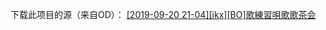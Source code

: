 下载此项目的源（来自OD）：
[[2019-09-20 21-04][ikx][BO]歌練習唄歌歌茶会](https://archive.mbalice.com/down/%E7%94%9F%E8%82%89/B%E9%99%90%E7%94%9F%E8%82%89/2019.9/%5B2019-09-20%2021-04%5D%5Bikx%5D%5BBO%5D%E6%AD%8C%E7%B7%B4%E7%BF%92%E5%94%84%E6%AD%8C%E6%AD%8C%E8%8C%B6%E4%BC%9A.mp4)
